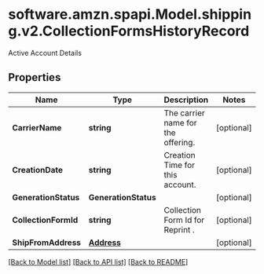 # software.amzn.spapi.Model.shipping.v2.CollectionFormsHistoryRecord
Active Account Details

## Properties

Name | Type | Description | Notes
------------ | ------------- | ------------- | -------------
**CarrierName** | **string** | The carrier name for the offering. | [optional] 
**CreationDate** | **string** | Creation Time for this account. | [optional] 
**GenerationStatus** | **GenerationStatus** |  | [optional] 
**CollectionFormId** | **string** | Collection Form Id for Reprint . | [optional] 
**ShipFromAddress** | [**Address**](Address.md) |  | [optional] 

[[Back to Model list]](../README.md#documentation-for-models) [[Back to API list]](../README.md#documentation-for-api-endpoints) [[Back to README]](../README.md)

